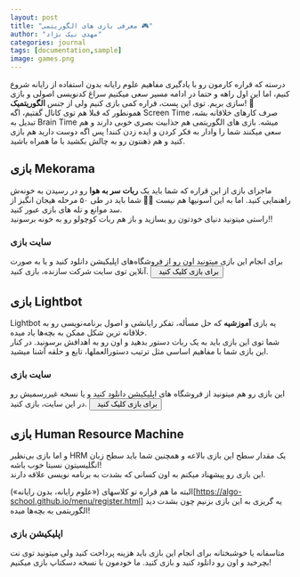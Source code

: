```yaml
---
layout: post
title: "معرفی بازی های الگوریتمی 🎮"
author: "مهدی نیک نژاد"
categories: journal
tags: [documentation,sample]
image: games.png
---
```


درسته که قراره کارمون رو با یادگیری مفاهیم علوم رایانه بدون استفاده از رایانه شروع کنیم، اما این اول راهه و حتما در ادامه مسیر سعی میکنیم سراغ کدنویسی اصولی و بازی سازی بریم.
توی این پست، قراره کمی بازی کنیم ولی از جنس <b>الگوریتمیک</b>! 🤔
<br />
همونطور که قبلا هم توی کانال گفتیم، اگه Screen Time 
صرف کارهای خلاقانه بشه، تبدیل به Brain Time
میشه. بازی های الگوریتمی هم جذابیت بصری خوبی دارند و هم سعی میکنند شما را وادار به فکر کردن و ایده زدن کنند!
پس اگه دوست دارید هم بازی کنید و هم ذهنتون رو به چالش بکشید با ما همراه باشید.

## بازی Mekorama
ماجرای بازی از این قراره که شما باید یک <b>ربات سر به هوا</b> رو در رسیدن به خونه‌ش راهنمایی کنید. اما به این آسونیها هم نیست 🤦‍♂️
شما باید در طی ۵۰ مرحله هیجان انگیز از سد موانع و تله های بازی عبور کنید.
<br />
راستی میتونید دنیای خودتون رو بسازید و باز هم ربات کوچولو رو به خونه برسونید!!

### سایت بازی
برای انجام این بازی میتونید اون رو از فروشگاه‌های اپلیکیشن دانلود کنید و یا به صورت آنلاین توی سایت شرکت سازنده، بازی کنید.
<a href="https://play.mekorama.com/" target="_blank"><button class="btn" style="font-family: Vazirmatn; cursor: pointer;"><i class="fa fa-external-link" style="line-height: 22px; vertical-align: top"></i> &nbsp;  برای بازی کلیک کنید</button></a>

## بازی Lightbot
Lightbot یه بازی <b>آموزشیه</b> که حل مسأله، تفکر رایانشی و اصول برنامه‌نویسی رو
به خلاقانه ترین شکل ممکن به بچه‌ها یاد میده.
<br />
شما توی این بازی باید به یک ربات دستور بدهید و اون رو به اهدافش برسونید.
در کنار این بازی شما با مفاهیم اساسی مثل ترتیب دستورالعملها، تابع و حلقه آشنا میشید.

### سایت بازی
این بازی رو هم میتونید از فروشگاه های اپلیکیشن دانلود کنید و یا نسخه غیررسمیش رو در این سایت، بازی کنید.
<a href="https://funkypotato.com/lightbot/" target="_blank"><button class="btn" style="font-family: Vazirmatn; cursor: pointer;"><i class="fa fa-external-link" style="line-height: 22px; vertical-align: top"></i> &nbsp;  برای بازی کلیک کنید</button></a>


## بازی Human Resource Machine
و اما بازی بی‌نظیر HRM
یک مقدار سطح این بازی بالاعه و همچنین شما باید سطح زبان انگلیسیتون نسبتا خوب باشه!
<br />
این بازی رو پیشهناد میکنم به اون کسانی که بشدت به برنامه نویسی علاقه دارند. 

البته ما هم قراره تو کلاسهای («علوم رایانه، بدون رایانه»)[https://algo-school.github.io/menu/register.html] یه گریزی به این بازی بزنیم چون بشدت دید الگوریتمی به بچه‌ها میده!

### اپلیکیشن بازی
متاسفانه یا خوشبختانه برای انجام این بازی باید هزینه پرداخت کنید ولی میتونید توی نت بچرخید و اون رو دانلود کنید و بازی کنید.
ما خودمون با نسخه دسکتاپ بازی میکنیم!